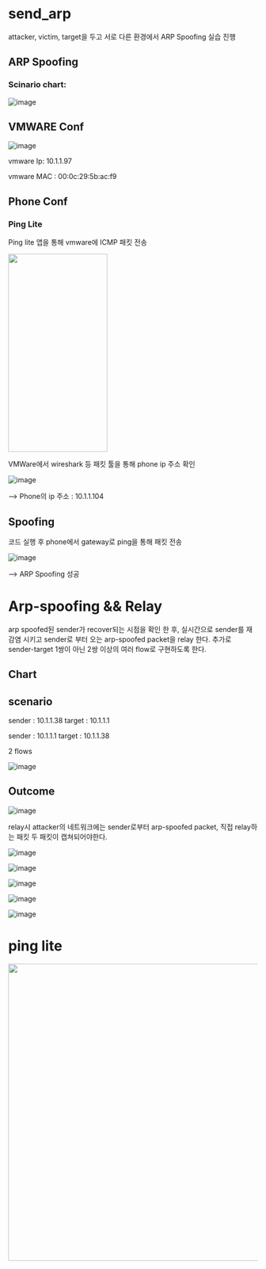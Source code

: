 # send_arp

attacker, victim, target을 두고 서로 다른 환경에서 ARP Spoofing 실습 진행

## ARP Spoofing

### Scinario chart:
![image](https://github.com/goei300/send_arp/assets/107453711/5bdca828-7366-4290-86db-6aa23ec90a45)


## VMWARE Conf

![image](https://github.com/goei300/send_arp/assets/107453711/4277cfd2-c552-4962-b2a0-448a3400945f)

vmware Ip: 10.1.1.97

vmware MAC : 00:0c:29:5b:ac:f9
## Phone Conf

### Ping Lite
Ping lite 앱을 통해 vmware에 ICMP 패킷 전송

<img src="https://github.com/goei300/send_arp/assets/107453711/e46d4185-2c89-4a0e-8231-16055c236935"
  width="200" height="400"/>


VMWare에서 wireshark 등 패킷 툴을 통해 phone ip 주소 확인

![image](https://github.com/goei300/send_arp/assets/107453711/ba3921f4-e1ae-4fc4-b120-b030ade8ede6)

--> Phone의 ip 주소 : 10.1.1.104


## Spoofing

코드 실행 후 phone에서 gateway로 ping을 통해 패킷 전송


![image](https://github.com/goei300/send_arp/assets/107453711/bf1fbe97-f9d0-48a9-82c0-f0b11b1e2d82)

 --> ARP Spoofing 성공


 # Arp-spoofing && Relay


 arp spoofed된 sender가 recover되는 시점을 확인 한 후,
실시간으로 sender를 재감염 시키고 sender로 부터 오는 arp-spoofed packet을 relay 한다.
추가로 sender-target 1쌍이 아닌 2쌍 이상의 여러 flow로 구현하도록 한다.

## Chart


## scenario

sender : 10.1.1.38
target : 10.1.1.1

sender : 10.1.1.1
target : 10.1.1.38

2 flows 

![image](https://github.com/goei300/send_arp/assets/107453711/43f0c829-a0df-488d-98c5-0245482ef6ed)



## Outcome

![image](https://github.com/goei300/send_arp/assets/107453711/b8345610-b28c-4256-add0-76efbadf0aff)

relay시 attacker의 네트워크에는 
sender로부터 arp-spoofed packet, 직접 relay하는 패킷 두 패킷이 캡쳐되어야한다.


![image](https://github.com/goei300/send_arp/assets/107453711/fdabb7cb-8d67-46fb-a19b-c86767d5a4fb)


![image](https://github.com/goei300/send_arp/assets/107453711/ff6b78fb-6c6b-4eec-91aa-759c82351b0b)

![image](https://github.com/goei300/send_arp/assets/107453711/e624ff3c-d38f-4ae0-901c-b33a6960f531)

![image](https://github.com/goei300/send_arp/assets/107453711/bbd68ba6-8f32-4e75-994c-cd19c000c4f5)

![image](https://github.com/goei300/send_arp/assets/107453711/e15372a1-9398-41b2-83b9-e881be409d5d)

# ping lite


<img src="https://github.com/goei300/send_arp/assets/107453711/b6905f0c-ab05-4631-ae32-5cf38034117d"
  width="600" height="600"/>




